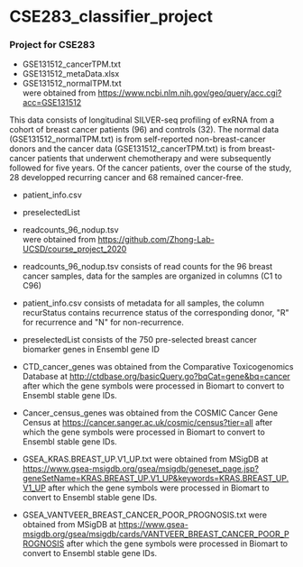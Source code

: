 # CSE283_classifier_project
### Project for CSE283


* GSE131512_cancerTPM.txt  
* GSE131512_metaData.xlsx  
* GSE131512_normalTPM.txt  
were obtained from https://www.ncbi.nlm.nih.gov/geo/query/acc.cgi?acc=GSE131512  

This data consists of longitudinal SILVER-seq profiling of exRNA from a cohort of breast cancer patients (96) and controls (32). The normal data (GSE131512_normalTPM.txt) is from self-reported non-breast-cancer donors and the cancer data (GSE131512_cancerTPM.txt) is from breast-cancer patients that underwent chemotherapy and were subsequently followed for five years. Of the cancer patients, over the course of the study, 28 developped recurring cancer and 68 remained cancer-free. 

* patient_info.csv  
* preselectedList  
* readcounts_96_nodup.tsv  
were obtained from https://github.com/Zhong-Lab-UCSD/course_project_2020  

* readcounts_96_nodup.tsv consists of read counts for the 96 breast cancer samples, data for the samples are organized in columns (C1 to C96)  
* patient_info.csv consists of metadata for all samples, the column recurStatus contains recurrence status of the corresponding donor, "R" for recurrence and "N" for non-recurrence.  
* preselectedList consists of the 750 pre-selected breast cancer biomarker genes in Ensembl gene ID

* CTD_cancer_genes was obtained from the Comparative Toxicogenomics Database at http://ctdbase.org/basicQuery.go?bqCat=gene&bq=cancer after which the gene symbols were processed in Biomart to convert to Ensembl stable gene IDs. 
* Cancer_census_genes was obtained from the COSMIC Cancer Gene Census at https://cancer.sanger.ac.uk/cosmic/census?tier=all after which the gene symbols were processed in Biomart to convert to Ensembl stable gene IDs. 
* GSEA_KRAS.BREAST_UP.V1_UP.txt were obtained from MSigDB at https://www.gsea-msigdb.org/gsea/msigdb/geneset_page.jsp?geneSetName=KRAS.BREAST_UP.V1_UP&keywords=KRAS.BREAST_UP.V1_UP after which the gene symbols were processed in Biomart to convert to Ensembl stable gene IDs. 
* GSEA_VANTVEER_BREAST_CANCER_POOR_PROGNOSIS.txt were obtained from MSigDB at https://www.gsea-msigdb.org/gsea/msigdb/cards/VANTVEER_BREAST_CANCER_POOR_PROGNOSIS after which the gene symbols were processed in Biomart to convert to Ensembl stable gene IDs. 
